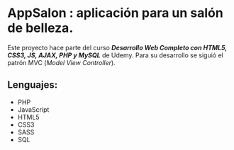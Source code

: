 # AppSalon : aplicación para un salón de belleza.

Este proyecto hace parte del curso ***Desarrollo Web Completo con HTML5, CSS3, JS, AJAX, PHP y MySQL*** de Udemy. Para su desarrollo se siguió el patrón MVC (_Model View Controller_).

## Lenguajes: 

 - PHP
 - JavaScript
 - HTML5
 - CSS3
 - SASS
 - SQL
